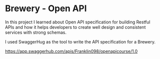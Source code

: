 # Brewery - Open API

In this project I learned about Open API specification for building Restful APIs and how it helps developers to create well design and consistent services with strong schemas.

I used SwaggerHug as the tool to write the API specification for a Brewery.

https://app.swaggerhub.com/apis/Franklin098/openapicourse/1.0
